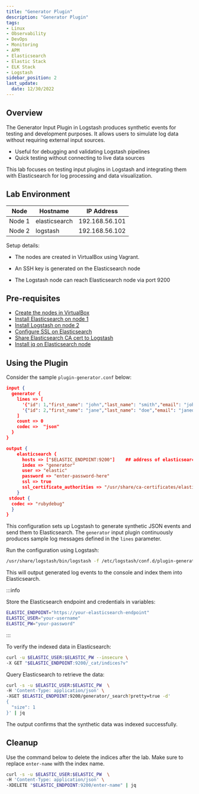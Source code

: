 ```yaml
---
title: "Generator Plugin"
description: "Generator Plugin"
tags: 
- Linux
- Observability
- DevOps
- Monitoring 
- APM
- Elasticsearch
- Elastic Stack
- ELK Stack
- Logstash
sidebar_position: 2
last_update:
  date: 12/30/2022
---
```


## Overview 

The Generator Input Plugin in Logstash produces synthetic events for testing and development purposes. It allows users to simulate log data without requiring external input sources.

- Useful for debugging and validating Logstash pipelines
- Quick testing without connecting to live data sources

This lab focuses on testing input plugins in Logstash and integrating them with Elasticsearch for log processing and data visualization. 


## Lab Environment 

| Node    | Hostname       | IP Address       | 
|---------|----------------|------------------|
| Node 1  | elasticsearch  |  192.168.56.101  |
| Node 2  | logstash       |  192.168.56.102  |

Setup details:

- The nodes are created in VirtualBox using Vagrant.
- An SSH key is generated on the Elasticsearch node
 
- The Logstash node can reach Elasticsearch node via port 9200 


## Pre-requisites 

- [Create the nodes in VirtualBox](/docs/018-Observability/020-Elastic-Stack/002-Setting-up/001-Using-Vagrant-and-VirtualBox.md#setup-the-virtual-machines)
- [Install Elasticsearch on node 1](/docs/018-Observability/020-Elastic-Stack/002-Setting-up/001-Using-Vagrant-and-VirtualBox.md#install-elasticsearch-817)
- [Install Logstash on node 2](/docs/018-Observability/020-Elastic-Stack/006-Logstash/001-Installing-Logstash.md)
- [Configure SSL on Elasticsearch](/docs/018-Observability/020-Elastic-Stack/002-Setting-up/003-SSL-Configuration.md)
- [Share Elasticsearch CA cert to Logstash](/docs/018-Observability/020-Elastic-Stack/002-Setting-up/001-Using-Vagrant-and-VirtualBox.md#share-the-certificate-to-other-vms-optional)
- [Install jq on Elasticsearch node](https://www.scaler.com/topics/linux-jq/)


## Using the Plugin

Consider the sample `plugin-generator.conf` below:

```json
input {
  generator {
    lines => [
      '{"id": 1,"first_name": "john","last_name": "smith","email": "johnsmith@abc.com","gender": "Male","ip_address": "112.29.200.6"}', 
      '{"id": 2,"first_name": "jane","last_name": "doe","email": "janedoe@xyz.com","gender": "Female","ip_address": "98.98.248.37"}'
    ]
    count => 0
    codec =>  "json"
  }
}

output {
    elasticsearch {
      hosts => ["$ELASTIC_ENDPOINT:9200"]    ## address of elasticsearch node
      index => "generator"
      user => "elastic"
      password => "enter-password-here"
      ssl => true
      ssl_certificate_authorities => "/usr/share/ca-certificates/elastic-ca.crt"      ## Shared Elasticsearch CA certificate path
    }
 stdout {
  codec => "rubydebug"
  }
} 
```

This configuration sets up Logstash to generate synthetic JSON events and send them to Elasticsearch. The `generator` input plugin continuously produces sample log messages defined in the `lines` parameter. 

Run the configuration using Logstash:

```bash
/usr/share/logstash/bin/logstash -f /etc/logstash/conf.d/plugin-generator.conf
```

This will output generated log events to the console and index them into Elasticsearch. 

:::info 

Store the Elasticsearch endpoint and credentials in variables:  

```bash
ELASTIC_ENDPOINT="https://your-elasticsearch-endpoint"
ELASTIC_USER="your-username"
ELASTIC_PW="your-password"
```  

:::

To verify the indexed data in Elasticsearch:

```bash
curl -u $ELASTIC_USER:$ELASTIC_PW --insecure \
-X GET "$ELASTIC_ENDPOINT:9200/_cat/indices?v"
```

Query Elasticsearch to retrieve the data:

```bash
curl -s -u $ELASTIC_USER:$ELASTIC_PW  \
-H 'Content-Type: application/json' \
-XGET $ELASTIC_ENDPOINT:9200/generator/_search?pretty=true -d'
{
  "size": 1
}' | jq
```

The output confirms that the synthetic data was indexed successfully.

## Cleanup 

Use the command below to delete the indices after the lab. Make sure to replace `enter-name` with the index name.

```bash
curl -s -u $ELASTIC_USER:$ELASTIC_PW  \
-H 'Content-Type: application/json' \
-XDELETE "$ELASTIC_ENDPOINT:9200/enter-name" | jq
```